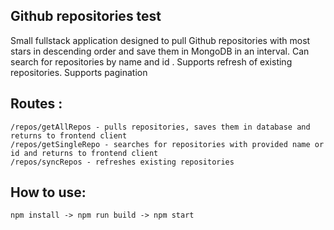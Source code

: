 ## Github repositories test

Small fullstack application designed to pull Github repositories with most stars in descending order and save them in MongoDB in an interval.
Can search for repositories by name and id . Supports refresh of existing repositories. Supports pagination

## Routes :

    /repos/getAllRepos - pulls repositories, saves them in database and returns to frontend client
    /repos/getSingleRepo - searches for repositories with provided name or id and returns to frontend client
    /repos/syncRepos - refreshes existing repositories

## How to use:

    npm install -> npm run build -> npm start

